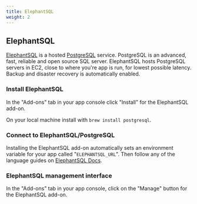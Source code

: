 ```yaml
---
title: ElephantSQL
weight: 2
---
```


## ElephantSQL

[ElephantSQL](http://www.elephantsql.com) is a hosted [PostgreSQL](http://www.postgresql.org) service. PostgreSQL is an advanced, fast, reliable and open source SQL server. ElephantSQL hosts PostgreSQL servers in EC2, close to where you're app is run, for lowest possible latency. Backup and disaster recovery is automatically enabled. 

### Install ElephantSQL

In the "Add-ons" tab in your app console click "Install" for the ElephantSQL add-on.

On your local machine install with ```brew install postgresql```.

### Connect to ElephantSQL/PostgreSQL

Installing the ElephantSQL add-on automatically sets an environment variable for your app called "`ELEPHANTSQL_URL`". Then follow any of the language guides on [ElephantSQL Docs](http://www.elephantsql.com/docs.html).

### ElephantSQL management interface

In the "Add-ons" tab in your app console, click on the "Manage" button for the ElephantSQL add-on. 

